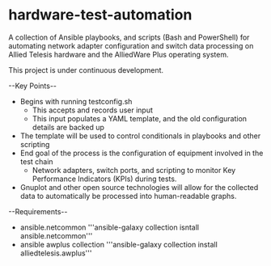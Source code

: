 # hardware-test-automation
A collection of Ansible playbooks, and scripts (Bash and PowerShell) for automating network adapter configuration and switch data processing on Allied Telesis hardware and the AlliedWare Plus operating system. 

This project is under continuous development. 

--Key Points--

- Begins with running testconfig.sh
  - This accepts and records user input
  - This input populates a YAML template, and the old configuration details are backed up
- The template will be used to control conditionals in playbooks and other scripting
- End goal of the process is the configuration of equipment involved in the test chain
  - Network adapters, switch ports, and scripting to monitor Key Performance Indicators (KPIs) during tests.
- Gnuplot and other open source technologies will allow for the collected data to automatically be processed into human-readable graphs. 

--Requirements--

- ansible.netcommon
'''ansible-galaxy collection isntall ansible.netcommon'''
- ansible awplus collection
'''ansible-galaxy collection install alliedtelesis.awplus'''
